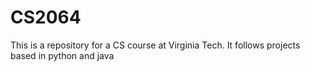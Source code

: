 # CS2064
This is a repository for a CS course at Virginia Tech.
It follows projects based in python and java
